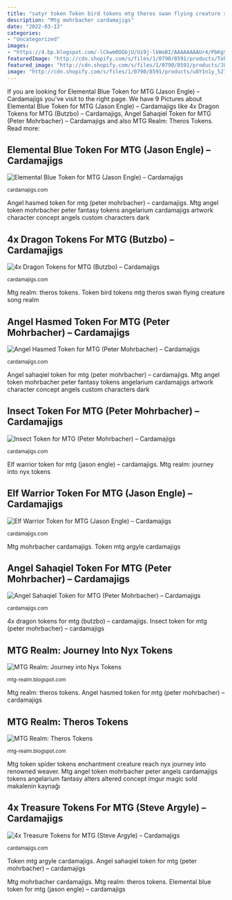```yaml
---
title: "satyr token Token bird tokens mtg theros swan flying creature song realm"
description: "Mtg mohrbacher cardamajigs"
date: "2022-03-13"
categories:
- "Uncategorized"
images:
- "https://4.bp.blogspot.com/-lCkwm0OGbjU/Ui9j-lkWoBI/AAAAAAAAUr4/PbKgS8kt3AQ/s1600/theros+bird+token.jpg"
featuredImage: "http://cdn.shopify.com/s/files/1/0790/8591/products/Token-front-ELEMENTAL2_08c2bbff-555d-4475-9c54-f531d378b177_1024x1024.jpg?v=1527743536"
featured_image: "http://cdn.shopify.com/s/files/1/0790/8591/products/JULY2017_0010_TreasureREV_1024x1024.jpg?v=1579754999"
image: "http://cdn.shopify.com/s/files/1/0790/8591/products/u8Y1n1y_527b0104-998d-4596-aa16-0f7b1455b441_1024x1024.jpg?v=1527741104"
---
```


If you are looking for Elemental Blue Token for MTG (Jason Engle) – Cardamajigs you've visit to the right page. We have 9 Pictures about Elemental Blue Token for MTG (Jason Engle) – Cardamajigs like 4x Dragon Tokens for MTG (Butzbo) – Cardamajigs, Angel Sahaqiel Token for MTG (Peter Mohrbacher) – Cardamajigs and also MTG Realm: Theros Tokens. Read more:

## Elemental Blue Token For MTG (Jason Engle) – Cardamajigs

![Elemental Blue Token for MTG (Jason Engle) – Cardamajigs](http://cdn.shopify.com/s/files/1/0790/8591/products/Token-front-ELEMENTAL2_08c2bbff-555d-4475-9c54-f531d378b177_1024x1024.jpg?v=1527743536 "Token bird tokens mtg theros swan flying creature song realm")

<small>cardamajigs.com</small>

Angel hasmed token for mtg (peter mohrbacher) – cardamajigs. Mtg angel token mohrbacher peter fantasy tokens angelarium cardamajigs artwork character concept angels custom characters dark

## 4x Dragon Tokens For MTG (Butzbo) – Cardamajigs

![4x Dragon Tokens for MTG (Butzbo) – Cardamajigs](https://cdn.shopify.com/s/files/1/0790/8591/products/DRAGON03_800x800.png?v=1527743491 "Mtg dragon tokens 4x token cardamajigs")

<small>cardamajigs.com</small>

Mtg realm: theros tokens. Token bird tokens mtg theros swan flying creature song realm

## Angel Hasmed Token For MTG (Peter Mohrbacher) – Cardamajigs

![Angel Hasmed Token for MTG (Peter Mohrbacher) – Cardamajigs](http://cdn.shopify.com/s/files/1/0790/8591/products/u8Y1n1y_527b0104-998d-4596-aa16-0f7b1455b441_1024x1024.jpg?v=1527741104 "Mtg realm: theros tokens")

<small>cardamajigs.com</small>

Angel sahaqiel token for mtg (peter mohrbacher) – cardamajigs. Mtg angel token mohrbacher peter fantasy tokens angelarium cardamajigs artwork character concept angels custom characters dark

## Insect Token For MTG (Peter Mohrbacher) – Cardamajigs

![Insect Token for MTG (Peter Mohrbacher) – Cardamajigs](https://cdn.shopify.com/s/files/1/0790/8591/products/insect_d1896b80-08a6-429f-b3cf-309b4b5ed007_800x800.jpg?v=1579755748 "Mtg mohrbacher cardamajigs")

<small>cardamajigs.com</small>

Elf warrior token for mtg (jason engle) – cardamajigs. Mtg realm: journey into nyx tokens

## Elf Warrior Token For MTG (Jason Engle) – Cardamajigs

![Elf Warrior Token for MTG (Jason Engle) – Cardamajigs](http://cdn.shopify.com/s/files/1/0790/8591/products/Token-front-ELF_WARRIOR1_d3798a7c-6a6b-4614-9e7e-b6e1648c3f9e_1024x1024.jpg?v=1527743567 "Mtg realm: journey into nyx tokens")

<small>cardamajigs.com</small>

Mtg mohrbacher cardamajigs. Token mtg argyle cardamajigs

## Angel Sahaqiel Token For MTG (Peter Mohrbacher) – Cardamajigs

![Angel Sahaqiel Token for MTG (Peter Mohrbacher) – Cardamajigs](http://cdn.shopify.com/s/files/1/0790/8591/products/taZ5qJT_dbea104b-84ce-4a3a-a6fd-9fb7840f95f5_1024x1024.jpg?v=1527741107 "Token bird tokens mtg theros swan flying creature song realm")

<small>cardamajigs.com</small>

4x dragon tokens for mtg (butzbo) – cardamajigs. Insect token for mtg (peter mohrbacher) – cardamajigs

## MTG Realm: Journey Into Nyx Tokens

![MTG Realm: Journey into Nyx Tokens](http://3.bp.blogspot.com/-vJ8HvKr1AbY/U1ZyWndXBpI/AAAAAAAAWr4/K6I_r3skHHc/s1600/mtg+token+spider.jpg "Mtg realm: journey into nyx tokens")

<small>mtg-realm.blogspot.com</small>

Mtg realm: theros tokens. Angel hasmed token for mtg (peter mohrbacher) – cardamajigs

## MTG Realm: Theros Tokens

![MTG Realm: Theros Tokens](https://4.bp.blogspot.com/-lCkwm0OGbjU/Ui9j-lkWoBI/AAAAAAAAUr4/PbKgS8kt3AQ/s1600/theros+bird+token.jpg "Insect token for mtg (peter mohrbacher) – cardamajigs")

<small>mtg-realm.blogspot.com</small>

Mtg token spider tokens enchantment creature reach nyx journey into renowned weaver. Mtg angel token mohrbacher peter angels cardamajigs tokens angelarium fantasy alters altered concept imgur magic sold makalenin kaynağı

## 4x Treasure Tokens For MTG (Steve Argyle) – Cardamajigs

![4x Treasure Tokens for MTG (Steve Argyle) – Cardamajigs](http://cdn.shopify.com/s/files/1/0790/8591/products/JULY2017_0010_TreasureREV_1024x1024.jpg?v=1579754999 "Elf token warrior mtg engle magic cardamajigs gathering jason dark cards")

<small>cardamajigs.com</small>

Token mtg argyle cardamajigs. Angel sahaqiel token for mtg (peter mohrbacher) – cardamajigs

Mtg mohrbacher cardamajigs. Mtg realm: theros tokens. Elemental blue token for mtg (jason engle) – cardamajigs
